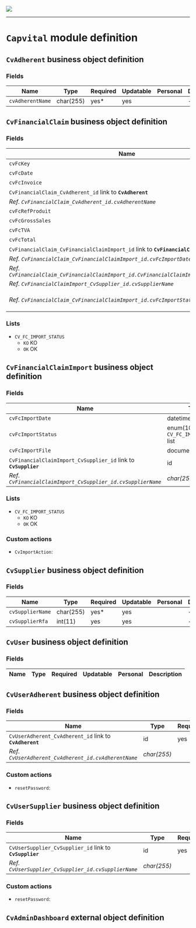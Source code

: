 <!--
 ___ _            _ _    _ _    __
/ __(_)_ __  _ __| (_)__(_) |_ /_/
\__ \ | '  \| '_ \ | / _| |  _/ -_)
|___/_|_|_|_| .__/_|_\__|_|\__\___|
            |_| 
-->
![](https://docs.simplicite.io//logos/logo250.png)
* * *

`Capvital` module definition
============================



`CvAdherent` business object definition
---------------------------------------



### Fields

| Name                                                         | Type                                     | Required | Updatable | Personal | Description                                                                      |
|--------------------------------------------------------------|------------------------------------------|----------|-----------|----------|----------------------------------------------------------------------------------|
| `cvAdherentName`                                             | char(255)                                | yes*     | yes       |          | -                                                                                |

`CvFinancialClaim` business object definition
---------------------------------------------



### Fields

| Name                                                         | Type                                     | Required | Updatable | Personal | Description                                                                      |
|--------------------------------------------------------------|------------------------------------------|----------|-----------|----------|----------------------------------------------------------------------------------|
| `cvFcKey`                                                    | char(255)                                | yes*     | yes       |          | -                                                                                |
| `cvFcDate`                                                   | date                                     | yes      | yes       |          | -                                                                                |
| `cvFcInvoice`                                                | char(255)                                | yes      | yes       |          | -                                                                                |
| `CvFinancialClaim_CvAdherent_id` link to **`CvAdherent`**    | id                                       |          | yes       |          | -                                                                                |
| _Ref. `CvFinancialClaim_CvAdherent_id.cvAdherentName`_       | _char(255)_                              |          |           |          | -                                                                                |
| `cvFcRefProduit`                                             | char(255)                                |          | yes       |          | -                                                                                |
| `cvFcGrossSales`                                             | int(11)                                  | yes      | yes       |          | -                                                                                |
| `cvFcTVA`                                                    | int(11)                                  | yes      | yes       |          | -                                                                                |
| `cvFcTotal`                                                  | int(11)                                  | yes      | yes       |          | -                                                                                |
| `CvFinancialClaim_CvFinancialClaimImport_id` link to **`CvFinancialClaimImport`** | id                                       |          | yes       |          | -                                                                                |
| _Ref. `CvFinancialClaim_CvFinancialClaimImport_id.cvFcImportDate`_ | _datetime_                               |          |           |          | -                                                                                |
| _Ref. `CvFinancialClaim_CvFinancialClaimImport_id.CvFinancialClaimImport_CvSupplier_id`_ | _id_                                     |          |           |          | -                                                                                |
| _Ref. `CvFinancialClaimImport_CvSupplier_id.cvSupplierName`_ | _char(255)_                              |          |           |          | -                                                                                |
| _Ref. `CvFinancialClaim_CvFinancialClaimImport_id.cvFcImportStatus`_ | _enum(10) using `CV_FC_IMPORT_STATUS` list_ |          |           |          | -                                                                                |

### Lists

* `CV_FC_IMPORT_STATUS`
    - `KO` KO
    - `OK` OK

`CvFinancialClaimImport` business object definition
---------------------------------------------------



### Fields

| Name                                                         | Type                                     | Required | Updatable | Personal | Description                                                                      |
|--------------------------------------------------------------|------------------------------------------|----------|-----------|----------|----------------------------------------------------------------------------------|
| `cvFcImportDate`                                             | datetime                                 | yes*     | yes       |          | -                                                                                |
| `cvFcImportStatus`                                           | enum(10) using `CV_FC_IMPORT_STATUS` list | yes      | yes       |          | -                                                                                |
| `cvFcImportFile`                                             | document                                 |          | yes       |          | -                                                                                |
| `CvFinancialClaimImport_CvSupplier_id` link to **`CvSupplier`** | id                                       |          | yes       |          | -                                                                                |
| _Ref. `CvFinancialClaimImport_CvSupplier_id.cvSupplierName`_ | _char(255)_                              |          |           |          | -                                                                                |

### Lists

* `CV_FC_IMPORT_STATUS`
    - `KO` KO
    - `OK` OK

### Custom actions

* `CvImportAction`: 

`CvSupplier` business object definition
---------------------------------------



### Fields

| Name                                                         | Type                                     | Required | Updatable | Personal | Description                                                                      |
|--------------------------------------------------------------|------------------------------------------|----------|-----------|----------|----------------------------------------------------------------------------------|
| `cvSupplierName`                                             | char(255)                                | yes*     | yes       |          | -                                                                                |
| `cvSupplierRfa`                                              | int(11)                                  | yes      | yes       |          | -                                                                                |

`CvUser` business object definition
-----------------------------------



### Fields

| Name                                                         | Type                                     | Required | Updatable | Personal | Description                                                                      |
|--------------------------------------------------------------|------------------------------------------|----------|-----------|----------|----------------------------------------------------------------------------------|

`CvUserAdherent` business object definition
-------------------------------------------



### Fields

| Name                                                         | Type                                     | Required | Updatable | Personal | Description                                                                      |
|--------------------------------------------------------------|------------------------------------------|----------|-----------|----------|----------------------------------------------------------------------------------|
| `CvUserAdherent_CvAdherent_id` link to **`CvAdherent`**      | id                                       | yes      | yes       |          | -                                                                                |
| _Ref. `CvUserAdherent_CvAdherent_id.cvAdherentName`_         | _char(255)_                              |          |           |          | -                                                                                |

### Custom actions

* `resetPassword`: 

`CvUserSupplier` business object definition
-------------------------------------------



### Fields

| Name                                                         | Type                                     | Required | Updatable | Personal | Description                                                                      |
|--------------------------------------------------------------|------------------------------------------|----------|-----------|----------|----------------------------------------------------------------------------------|
| `CvUserSupplier_CvSupplier_id` link to **`CvSupplier`**      | id                                       | yes      | yes       |          | -                                                                                |
| _Ref. `CvUserSupplier_CvSupplier_id.cvSupplierName`_         | _char(255)_                              |          |           |          | -                                                                                |

### Custom actions

* `resetPassword`: 

`CvAdminDashboard` external object definition
---------------------------------------------




